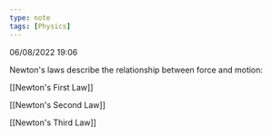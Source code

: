 ```yaml
---
type: note
tags: [Physics]
---
```

06/08/2022 19:06

  

Newton's laws describe the relationship between force and motion:

[[Newton's First Law]]

[[Newton's Second Law]]

[[Newton's Third Law]]

